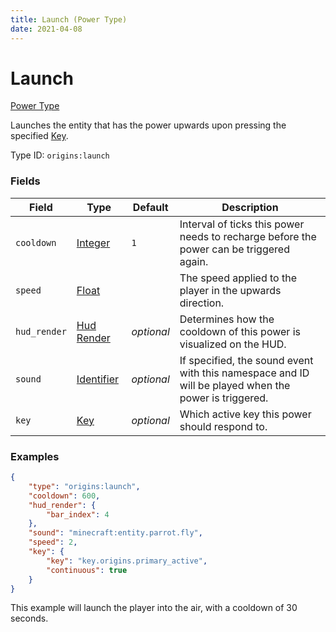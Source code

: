 ```yaml
---
title: Launch (Power Type)
date: 2021-04-08
---
```


# Launch

[Power Type](../power_types.md)

Launches the entity that has the power upwards upon pressing the specified [Key](../data_types/key.md).

Type ID: `origins:launch`


### Fields

Field  | Type | Default | Description
-------|------|---------|-------------
`cooldown` | [Integer](../data_types/integer.md) | `1` | Interval of ticks this power needs to recharge before the power can be triggered again.
`speed` | [Float](../data_types/float.md) | | The speed applied to the player in the upwards direction.
`hud_render` | [Hud Render](../data_types/hud_render.md) | _optional_ | Determines how the cooldown of this power is visualized on the HUD.
`sound` | [Identifier](../data_types/identifier.md) | _optional_ | If specified, the sound event with this namespace and ID will be played when the power is triggered.
`key` | [Key](../data_types/key.md) | _optional_ | Which active key this power should respond to.


### Examples

```json
{
  	"type": "origins:launch",
  	"cooldown": 600,
  	"hud_render": {
    	"bar_index": 4
  	},
  	"sound": "minecraft:entity.parrot.fly",
  	"speed": 2,
  	"key": {
    	"key": "key.origins.primary_active",
    	"continuous": true
  	}
}
```

This example will launch the player into the air, with a cooldown of 30 seconds.
